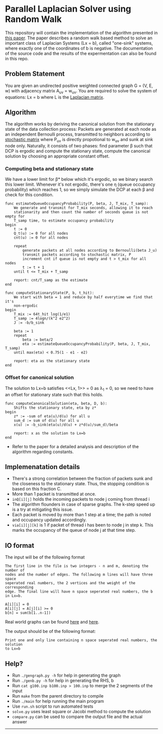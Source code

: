 # Parallel Laplacian Solver using Random Walk
This repository will contain the implementation of the algorithm presented in
[this paper][paper]. The paper describes a random walk based method to solve an
important class of Laplacian Systems (Lx = b), called "one-sink" systems,
where exactly one of the coordinates of b is negative. The documentation of the
source code and the results of the expermentation can also be found in this
repo.

## Problem Statement
You are given an undirected positive weighted connected graph G = (V, E, w) with
adjacency matrix A<sub>uv</sub> = w<sub>uv</sub>. You are required to solve the
system of equations: Lx = b where L is the [Laplacian matrix][lapmat].

## Algorithm
The algorithm works by deriving the canonical solution from the stationary
state of the data collection process: Packets are generated at each node as an
independent Bernoulli process, transmitted to neighbors according to [stochastic
matrix][stomat] where P<sub>uv</sub> is directly propotional to w<sub>uv</sub>
and sunk at sink node only. Naturally, it consists of two phases: find parameter
&beta; such that DCP is ergodic and compute the stationary state, compute the
canonical solution by choosing an appropriate constant offset.

### Computing beta and stationary state
We have a lower limit for &beta;\* below which it's ergodic, so we binary
search this lower limit. Whenever it's not ergodic, there's one &eta; (queue
occupancy probability) which reaches 1, so we simply simulate the DCP at each
&beta; and check for this condition.

```
func estimateQueueOccupancyProbability(P, beta, J, T_mix, T_samp):
    We generate and transmit for T_mix seconds, allowing it to reach
    stationarity and then count the number of seconds queue is not empty for
    T_samp time, to estimate occupancy probability
begin
    t := 0
    Q_t(u) := 0 for all nodes
    cnt(u) := 0 for all nodes

    repeat
        generate packets at all nodes according to Bernoulli(beta J_u)
        transmit packets according to stochastic matrix, P
        increment cnt if queue is not empty and t > t_mix for all nodes
        t := t + 1
    until t <= T_mix + T_samp

    report: cnt/T_samp as the estimate
end

func computeStationaryState(P, b, t_hit):
    We start with beta = 1 and reduce by half everytime we find that it's
    non-ergodic
begin
    T_mix := 64t_hit log(1/e1)
    T_samp := 4logn/(k^2 e2^2)
    J := -b/b_sink

    beta := 1
    repeat
        beta := beta/2
        eta := estimateQueueOccupancyProbability(P, beta, J, T_mix, T_samp)
    until max(eta) < 0.75(1 - e1 - e2)

    report: eta as the stationary state
end
```

### Offset for canonical solution
The solution to Lx=b satisfies <<Lx, 1>> = 0 as &lambda;<sub>1</sub> = 0,
so we need to have an offset for stationary state such that this holds.

```
func computeCanonicalSolution(eta, beta, D, b):
    Shifts the stationary state, eta by z*
begin
    z* := -sum of eta(u)/d(u) for all u
    sum_d := sum of d(u) for all u
    x(u) := -b_sink(eta(u)/d(u) + z*d(u)/sum_d)/beta

    report: x as the solution to Lx=b
end
```

* Refer to the paper for a detailed analysis and description of the algorithm
  regarding constants.

## Implemenatation details

* There's a strong correlation between the fraction of packets sunk and the
  closeness to the stationary state. Thus, the stopping condition is based on
  this fraction C.
* More than 1 packet is transmitted at once.
* `inQ[i][j]` holds the incoming packets to node j coming from thread i
* The algorithm flounders in case of sparse graphs. The k-step speed up is a try
  at mitigating this issue.
* Each packet is moved by more than 1 step at a time; the path is noted and
  occupancy updated accordingly.
* `via[i][j][k]` is 1 if packet of thread i has been to node j in step k. This
  marks the occupancy of the queue of node j at that time step.

## IO format
The input will be of the following format

```
The first line in the file is two integers - n and m, denoting the number of
nodes and the number of edges. The following m lines will have three space
seperated real numbers, the 2 vertices and the weight of the corresponding
edge. The final line will have n space seperated real numbers, the b in Lx=b.

A[i][i] = 0
A[i][j] = A[j][i] >= 0
b[n] = sum(b[1..n-1])
```

Real world graphs can be found [here][konect] and [here][snap].

The output should be of the following format:

```
Print one and only line containing n space seperated real numbers, the solution
to Lx=b
```


## Help?

* Run `./gengraph.py -h` for help in generating the graph
* Run `./genb.py -h` for help in generating the RHS, b
* Run `cat g100.inp b100.inp > 100.inp` to merge the 2 segments of the input
* Run `make` from the parent directory to compile
* Run `./main` for help running the main program
* Use `run.sh` script to run automated tests
* `solve.py` uses least square or Jacobi method to compute the solution
* `compare.py` can be used to compare the output file and the actual answer

---

[paper]: https://arxiv.org/abs/1905.04989
[lapmat]: https://en.wikipedia.org/wiki/Laplacian_matrix#Definition
[stomat]: https://en.wikipedia.org/wiki/Stochastic_matrix#Definition_and_properties
[konect]: http://konect.uni-koblenz.de/networks]
[snap]: https://snap.stanford.edu/
